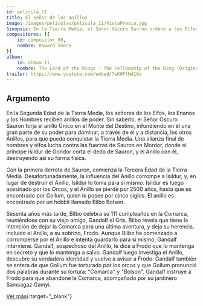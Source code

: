 ```yaml
---
id: pelicula_11
title: El señor de los anillos
image: /images/peliculas/pelicula_11/VistaPrevia.jpg
Sinopsis: En la Tierra Media, el Señor Oscuro Sauron ordenó a los Elfos que forjaran los Grandes Anillos de Poder. Tres para los reyes Elfos, siete para los Señores Enanos, y nueve para los Hombres Mortales. Pero Saurón también forjó, en secreto, el Anillo Único, que tiene el poder de esclavizar toda la Tierra Media. Con la ayuda de sus amigos y de valientes aliados, el joven hobbit Frodo emprende un peligroso viaje con la misión de destruir el Anillo Único... (FILMAFFINITY)
compositores: [{
    id: compositor_09,
    nombre: Howard Shore
}]
album:
    id: album_11,
    nombre: The Lord of the Rings - The Fellowship of the Ring (Original Motion Picture Soundtrack)
trailer: https://www.youtube.com/embed/7wK0FfNd18o
---
```


## Argumento

En la Segunda Edad de la Tierra Media, los señores de los Elfos, los Enanos y los Hombres reciben anillos de poder. Sin saberlo, el Señor Oscuro Sauron forja el anillo Único en el Monte del Destino, infundiendo en él una gran parte de su poder para dominar, a través de él y a distancia, los otros Anillos, para que pueda conquistar la Tierra Media. Una alianza final de hombres y elfos lucha contra las fuerzas de Sauron en Mordor, donde el príncipe Isildur de Gondor corta el dedo de Sauron, y el Anillo con él, destruyendo así su forma física.

Con la primera derrota de Sauron, comienza la Tercera Edad de la Tierra Media. Desafortunadamente, la influencia del Anillo corrompe a Isildur, y, en lugar de destruir el Anillo, Isildur lo toma para sí mismo. Isildur es luego asesinado por los Orcos, y el Anillo se pierde por 2500 años, hasta que es encontrado por Gollum, quien lo posee por cinco siglos. El anillo es encontrado por un hobbit llamado Bilbo Bolson.

Sesenta años más tarde, Bilbo celebra su 111 cumpleaños en la Comarca, reuniéndose con su viejo amigo, Gandalf el Gris. Bilbo revela que tiene la intención de dejar la Comarca para una última aventura, y deja su herencia, incluido el Anillo, a su sobrino, Frodo. Aunque Bilbo ha comenzado a corromperse por el Anillo e intenta guardarlo para sí mismo, Gandalf interviene. Gandalf, sospechoso del Anillo, le dice a Frodo que lo mantenga en secreto y que lo mantenga a salvo. Gandalf luego investiga el Anillo, descubre su verdadera identidad y vuelve a avisar a Frodo. Gandalf también se entera de que Gollum fue torturado por los orcos y que Gollum pronunció dos palabras durante su tortura: "Comarca" y "Bolson". Gandalf instruye a Frodo para que abandone la Comarca, acompañado por su jardinero Samsagaz Gamyi.

[Ver más](https://es.wikipedia.org/wiki/El_Se%C3%B1or_de_los_Anillos:_la_Comunidad_del_Anillo#Argumento){:target="_blank"}